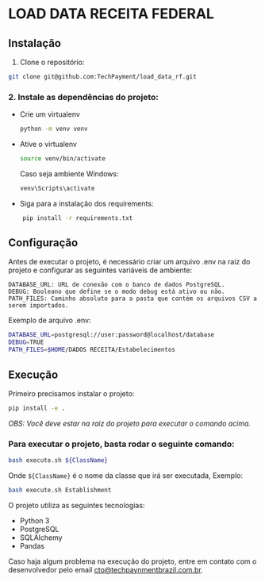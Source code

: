 # LOAD DATA RECEITA FEDERAL

## Instalação

1. Clone o repositório:
```bash
git clone git@github.com:TechPayment/load_data_rf.git
```


### 2. Instale as dependências do projeto:
- Crie um virtualenv 
    ```bash
    python -m venv venv
    ```
- Ative o virtualenv
    ```bash
    source venv/bin/activate
    ```
    Caso seja ambiente Windows:
    ```bash
    venv\Scripts\activate
    ```

- Siga para a instalação dos requirements:

```bash
    pip install -r requirements.txt
```

## Configuração

Antes de executar o projeto, é necessário criar um arquivo .env na raiz do projeto e configurar as seguintes variáveis de ambiente:

    DATABASE_URL: URL de conexão com o banco de dados PostgreSQL.
    DEBUG: Booleano que define se o modo debug está ativo ou não.
    PATH_FILES: Caminho absoluto para a pasta que contém os arquivos CSV a serem importados.

Exemplo de arquivo .env:

```bash
DATABASE_URL=postgresql://user:password@localhost/database
DEBUG=TRUE
PATH_FILES=$HOME/DADOS RECEITA/Estabelecimentos
```
## Execução


Primeiro precisamos instalar o projeto:
```bash
pip install -e .
```
*OBS: Você deve estar na raiz do projeto para executar o comando acima.*

### Para executar o projeto, basta rodar o seguinte comando:

```bash
bash execute.sh ${ClassName}
```

Onde `${ClassName}` é o nome da classe que irá ser executada, Exemplo:
```bash
bash execute.sh Establishment
```



O projeto utiliza as seguintes tecnologias:

- Python 3
- PostgreSQL
- SQLAlchemy
- Pandas

Caso haja algum problema na execução do projeto, entre em contato com o desenvolvedor pelo email cto@techpaynmentbrazil.com.br.